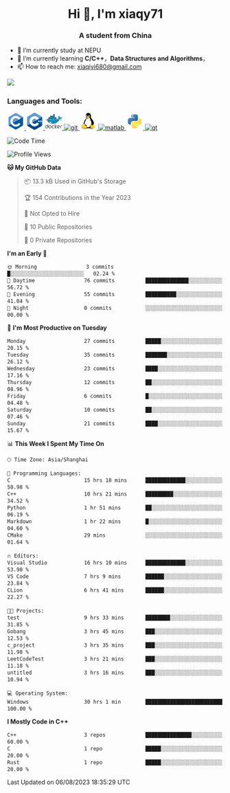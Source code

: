 <h1 align="center">Hi 👋, I'm xiaqy71</h1>
<h3 align="center">A student from China</h3>

- 🔭 I’m currently study at NEPU
- 🌱 I’m currently learning **C/C++**，**Data Structures and Algorithms**，
- 📫 How to reach me: xiaqiyi680@gmail.com

![](https://github-readme-stats.vercel.app/api?username=xiaqy71)

<h3 align="left">Languages and Tools:</h3>
<p align="left"> <a href="https://www.cprogramming.com/" target="_blank" rel="noreferrer"> <img src="https://raw.githubusercontent.com/devicons/devicon/master/icons/c/c-original.svg" alt="c" width="40" height="40"/> </a> <a href="https://www.w3schools.com/cpp/" target="_blank" rel="noreferrer"> <img src="https://raw.githubusercontent.com/devicons/devicon/master/icons/cplusplus/cplusplus-original.svg" alt="cplusplus" width="40" height="40"/> </a> <a href="https://www.docker.com/" target="_blank" rel="noreferrer"> <img src="https://raw.githubusercontent.com/devicons/devicon/master/icons/docker/docker-original-wordmark.svg" alt="docker" width="40" height="40"/> </a> <a href="https://git-scm.com/" target="_blank" rel="noreferrer"> <img src="https://www.vectorlogo.zone/logos/git-scm/git-scm-icon.svg" alt="git" width="40" height="40"/> </a> <a href="https://www.linux.org/" target="_blank" rel="noreferrer"> <img src="https://raw.githubusercontent.com/devicons/devicon/master/icons/linux/linux-original.svg" alt="linux" width="40" height="40"/> </a> <a href="https://www.mathworks.com/" target="_blank" rel="noreferrer"> <img src="https://upload.wikimedia.org/wikipedia/commons/2/21/Matlab_Logo.png" alt="matlab" width="40" height="40"/> </a> <a href="https://www.python.org" target="_blank" rel="noreferrer"> <img src="https://raw.githubusercontent.com/devicons/devicon/master/icons/python/python-original.svg" alt="python" width="40" height="40"/> </a> <a href="https://www.qt.io/" target="_blank" rel="noreferrer"> <img src="https://upload.wikimedia.org/wikipedia/commons/0/0b/Qt_logo_2016.svg" alt="qt" width="40" height="40"/> </a> </p>

<!--START_SECTION:waka-->
![Code Time](http://img.shields.io/badge/Code%20Time-168%20hrs%2031%20mins-blue)

![Profile Views](http://img.shields.io/badge/Profile%20Views-4-blue)

**🐱 My GitHub Data** 

> 📦 13.3 kB Used in GitHub's Storage 
 > 
> 🏆 154 Contributions in the Year 2023
 > 
> 🚫 Not Opted to Hire
 > 
> 📜 10 Public Repositories 
 > 
> 🔑 0 Private Repositories 
 > 
**I'm an Early 🐤** 

```text
🌞 Morning                3 commits           █░░░░░░░░░░░░░░░░░░░░░░░░   02.24 % 
🌆 Daytime                76 commits          ██████████████░░░░░░░░░░░   56.72 % 
🌃 Evening                55 commits          ██████████░░░░░░░░░░░░░░░   41.04 % 
🌙 Night                  0 commits           ░░░░░░░░░░░░░░░░░░░░░░░░░   00.00 % 
```
📅 **I'm Most Productive on Tuesday** 

```text
Monday                   27 commits          █████░░░░░░░░░░░░░░░░░░░░   20.15 % 
Tuesday                  35 commits          ███████░░░░░░░░░░░░░░░░░░   26.12 % 
Wednesday                23 commits          ████░░░░░░░░░░░░░░░░░░░░░   17.16 % 
Thursday                 12 commits          ██░░░░░░░░░░░░░░░░░░░░░░░   08.96 % 
Friday                   6 commits           █░░░░░░░░░░░░░░░░░░░░░░░░   04.48 % 
Saturday                 10 commits          ██░░░░░░░░░░░░░░░░░░░░░░░   07.46 % 
Sunday                   21 commits          ████░░░░░░░░░░░░░░░░░░░░░   15.67 % 
```


📊 **This Week I Spent My Time On** 

```text
🕑︎ Time Zone: Asia/Shanghai

💬 Programming Languages: 
C                        15 hrs 18 mins      █████████████░░░░░░░░░░░░   50.98 % 
C++                      10 hrs 21 mins      █████████░░░░░░░░░░░░░░░░   34.52 % 
Python                   1 hr 51 mins        ██░░░░░░░░░░░░░░░░░░░░░░░   06.19 % 
Markdown                 1 hr 22 mins        █░░░░░░░░░░░░░░░░░░░░░░░░   04.60 % 
CMake                    29 mins             ░░░░░░░░░░░░░░░░░░░░░░░░░   01.64 % 

🔥 Editors: 
Visual Studio            16 hrs 10 mins      █████████████░░░░░░░░░░░░   53.90 % 
VS Code                  7 hrs 9 mins        ██████░░░░░░░░░░░░░░░░░░░   23.84 % 
CLion                    6 hrs 41 mins       ██████░░░░░░░░░░░░░░░░░░░   22.27 % 

🐱‍💻 Projects: 
test                     9 hrs 33 mins       ████████░░░░░░░░░░░░░░░░░   31.85 % 
Gobang                   3 hrs 45 mins       ███░░░░░░░░░░░░░░░░░░░░░░   12.53 % 
c_project                3 hrs 35 mins       ███░░░░░░░░░░░░░░░░░░░░░░   11.98 % 
LeetCodeTest             3 hrs 21 mins       ███░░░░░░░░░░░░░░░░░░░░░░   11.18 % 
untitled                 3 hrs 16 mins       ███░░░░░░░░░░░░░░░░░░░░░░   10.94 % 

💻 Operating System: 
Windows                  30 hrs 1 min        █████████████████████████   100.00 % 
```

**I Mostly Code in C++** 

```text
C++                      3 repos             ███████████████░░░░░░░░░░   60.00 % 
C                        1 repo              █████░░░░░░░░░░░░░░░░░░░░   20.00 % 
Rust                     1 repo              █████░░░░░░░░░░░░░░░░░░░░   20.00 % 
```




 Last Updated on 06/08/2023 18:35:29 UTC
<!--END_SECTION:waka-->




